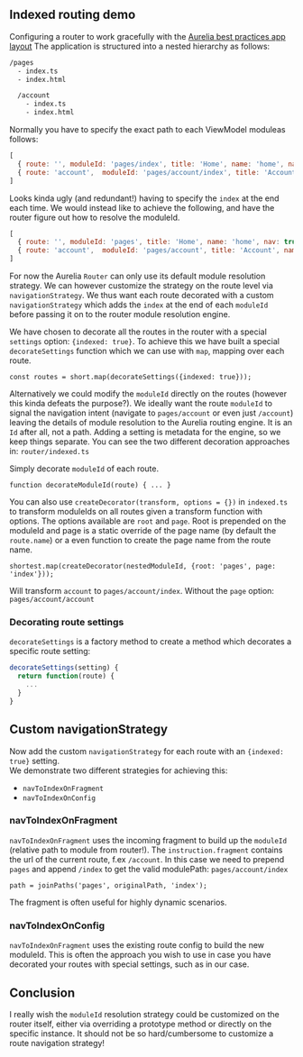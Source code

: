 ## Indexed routing demo

Configuring a router to work gracefully with the [Aurelia best practices app layout](http://patrickwalters.net/my-best-practices-for-aurelia-application-structure/)
The application is structured into a nested hierarchy as follows:

```bash
/pages
  - index.ts
  - index.html

  /account
    - index.ts
    - index.html
```

Normally you have to specify the exact path to each ViewModel moduleas follows:

```js
[
  { route: '', moduleId: 'pages/index', title: 'Home', name: 'home', nav: true },
  { route: 'account',  moduleId: 'pages/account/index', title: 'Account', name: 'account', nav: true }
]
```

Looks kinda ugly (and redundant!) having to specify the `index` at the end each time.
We would instead like to achieve the following, and have the router figure out how to resolve the moduleId.

```js
[
  { route: '', moduleId: 'pages', title: 'Home', name: 'home', nav: true },
  { route: 'account',  moduleId: 'pages/account', title: 'Account', name: 'account', nav: true }
]
```

For now the Aurelia `Router` can only use its default module resolution strategy. We can however customize the strategy on the route level via
`navigationStrategy`. We thus want each route decorated with a custom `navigationStrategy` which adds the `index` at the end of each 
`moduleId` before passing it on to the router module resolution engine.

We have chosen to decorate all the routes in the router with a special `settings` option: `{indexed: true}`.
To achieve this we have built a special `decorateSettings` function which we can use with `map`, mapping over each route.

`const routes = short.map(decorateSettings({indexed: true}));`

Alternatively we could modify the `moduleId` directly on the routes (however this kinda defeats the purpose?).
We ideally want the route `moduleId` to signal the navigation intent (navigate to `pages/account` or even just `/account`) leaving the details of module resolution
to the Aurelia routing engine. It is an `Id` after all, not a path. Adding a setting is metadata for the engine, so we keep things separate.
You can see the two different decoration approaches in: `router/indexed.ts`

Simply decorate `moduleId` of each route.

`function decorateModuleId(route) { ... }`

You can also use `createDecorator(transform, options = {})` in `indexed.ts` to transform moduleIds on all routes 
given a transform function with options. The options available are `root` and `page`. Root is prepended on the moduleId
and page is a static override of the page name (by default the `route.name`) or a even function to create the page name from the route name.

`shortest.map(createDecorator(nestedModuleId, {root: 'pages', page: 'index'}));`

Will transform `account` to `pages/account/index`. Without the `page` option: `pages/account/account`   

### Decorating route settings

`decorateSettings` is a factory method to create a method which decorates a specific route setting:

```js
decorateSettings(setting) {
  return function(route) {
    ...
  }
}
```

## Custom navigationStrategy 

Now add the custom `navigationStrategy` for each route with an `{indexed: true}` setting.   
We demonstrate two different strategies for achieving this:
- `navToIndexOnFragment`
- `navToIndexOnConfig`

### navToIndexOnFragment

`navToIndexOnFragment` uses the incoming fragment to build up the `moduleId` (relative path to module from router!).
The `instruction.fragment` contains the url of the current route, f.ex `/account`.
In this case we need to prepend `pages` and append `/index` to get the valid modulePath: `pages/account/index` 

`path = joinPaths('pages', originalPath, 'index');`

The fragment is often useful for highly dynamic scenarios.

### navToIndexOnConfig

`navToIndexOnFragment` uses the existing route config to build the new moduleId. This is often the approach you wish 
to use in case you have decorated your routes with special settings, such as in our case.

## Conclusion

I really wish the `moduleId` resolution strategy could be customized on the router itself, either via overriding a prototype method or
directly on the specific instance. It should not be so hard/cumbersome to customize a route navigation strategy!
 

     
